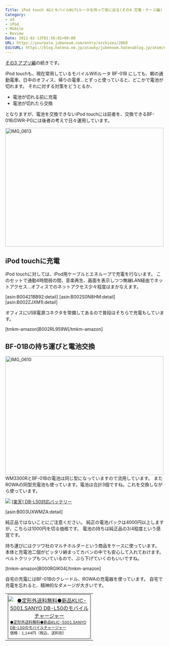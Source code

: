 ```yaml
---
Title: iPod touch 4GとモバイルWifiルータを持って街に出る(その4 充電・ケース編)
Category:
- ad
- iPod
- Mobile
- Review
Date: 2011-02-13T01:56:01+09:00
URL: https://yourpalm.jubenoum.com/entry/archives/2060
EditURL: https://blog.hatena.ne.jp/atauky/jubenoum.hatenablog.jp/atom/entry/6653458415120887493
---
```


<a href="http://yourpalm.jubenoum.com/2010/12/ipod-touch-4g%e3%81%a8%e3%83%a2%e3%83%90%e3%82%a4%e3%83%abwifi%e3%83%ab%e3%83%bc%e3%82%bf%e3%82%92%e6%8c%81%e3%81%a3%e3%81%a6%e8%a1%97%e3%81%ab%e5%87%ba%e3%82%8b%e3%81%9d%e3%81%ae3-%e3%82%a2%e3%83%97/" title="iPod touch 4GとモバイルWifiルータを持って街に出る(その3 アプリ編) | 君のてのひらから">その3 アプリ編</a>の続きです。

iPod touchも、現在常用しているモバイルWifiルータ BF-01B にしても、朝の通勤電車、日中のオフィス、帰りの電車…とずっと使っていると、どこかで電池が切れます。
それに対する対策をどうとるか、
<ul>
        <li>電池が切れる前に充電</li>
        <li>電池が切れたら交換</li>
</ul>
となりますが、電池を交換できないiPod touchには前者を、交換できるBF-01B/DWR-PGには後者の考えで日々運用しています。

<!-- [flickr id="5438494751" thumbnail="medium"] -->
<a class='flickr2tag-img' href='http://www.flickr.com/photo.gne?id=5438494751' title='IMG_0613'><img width='500px' height='375px' src='http://farm5.static.flickr.com/4082/5438494751_1941dcdd49.jpg' alt='IMG_0613'></a>

<!--more-->


<h2>iPod touchに充電</h2>

iPod touchに対しては、iPod用ケーブルとエネループで充電を行ないます。
このセットで通勤4時間弱の間、音楽再生、画面を表示しつつ無線LAN経由でネットアクセス…オフィスでのネットアクセス少々程度はまかなえます。

[asin:B00421BB92:detail]
[asin:B002S0N8HM:detail]
[asin:B002ZJXM1I:detail]

オフィスにUSB電源コネクタを常備してあるので普段はそちらで充電もしています。

[tmkm-amazon]B002RL959W[/tmkm-amazon]


<h2>BF-01Bの持ち運びと電池交換</h2>

<!-- [flickr id="5438429815" thumbnail="medium"] -->
<a class='flickr2tag-img' href="http://www.flickr.com/photos/atauky/5438429815/" title="IMG_0610 by jubenoum, on Flickr"><img src="http://farm6.static.flickr.com/5018/5438429815_7e5de12d97.jpg" width="500" height="375" alt="IMG_0610"></a>
WM3300RとBF-01Bの電池は同じ型になっていますので流用しています。
またROWAの同型充電池も使っています。電池は合計3個ですね。これを交換しながら使っています。

<a href="http://hb.afl.rakuten.co.jp/hgc/0bfd70d5.7f8bf536.0bfd70d6.6c5c7f67/?pc=http%3a%2f%2fitem.rakuten.co.jp%2frowajapan%2f10001552%2f&m=http%3a%2f%2fm.rakuten.co.jp%2frowajapan%2fi%2f10001552%2f" target="_blank"><img src="http://hbb.afl.rakuten.co.jp/hgb/?pc=http%3a%2f%2fthumbnail.image.rakuten.co.jp%2f%400_mall%2frowajapan%2fcabinet%2fimg55628398.gif%3f_ex%3d80x80&m=http%3a%2f%2fthumbnail.image.rakuten.co.jp%2f%400_mall%2frowajapan%2fcabinet%2fimg55628398.gif%3f_ex%3d64x64" border="0"></a>
<a href="http://pt.afl.rakuten.co.jp/c/0867c011.216c3a06/?url=http%3a%2f%2fitem.rakuten.co.jp%2frowajapan%2f10001552%2f" target="_blank">[楽天] DB-L50対応バッテリー</a>

[asin:B003UXWMZA:detail]

純正品ではないことにご注意ください。
純正の電池パックは4000円以上しますが、こちらは1000円を切る価格です。
電池の持ちは純正品の3/4程度という感覚です。

持ち運びにはクツワ社のマルチホルダーという商品をケースに使っています。
本体と充電池二個がピッタリ納まってカバンの中でも安心して入れておけます。
ベルトクリップもついているので、ぶら下げていくのもいいですね。

[tmkm-amazon]B000RGIK04[/tmkm-amazon]

自宅の充電にはBF-01Bのクレードル、ROWAの充電器を使っています。
自宅で充電を忘れると、精神的なダメージが大きいです。

<table border="0" cellpadding="0" cellspacing="0"><tr><td valign="top"><div style="border:1px solid;margin:0px;padding:6px 0px;width:260px;text-align:center;float:left"><a href="http://hb.afl.rakuten.co.jp/hgc/0bfd70d5.7f8bf536.0bfd70d6.6c5c7f67/?pc=http%3a%2f%2fitem.rakuten.co.jp%2frowajapan%2f10000430%2f%3fscid%3daf_ich_link_tbl&m=http%3a%2f%2fm.rakuten.co.jp%2frowajapan%2fi%2f10000430%2f" target="_blank"><img src="http://hbb.afl.rakuten.co.jp/hgb/?pc=http%3a%2f%2fthumbnail.image.rakuten.co.jp%2f%400_mall%2frowajapan%2fcabinet%2fimg56716728.gif%3f_ex%3d240x240&m=http%3a%2f%2fthumbnail.image.rakuten.co.jp%2f%400_mall%2frowajapan%2fcabinet%2fimg56716728.gif%3f_ex%3d80x80" alt="●定形外送料無料●新品KLIC-5001.SANYO DB-L50のモバイルチャージャー" border="0" style="margin:0px;padding:0px"></a><p style="font-size:12px;line-height:1.4em;text-align:left;margin:0px;padding:2px 6px"><a href="http://hb.afl.rakuten.co.jp/hgc/0bfd70d5.7f8bf536.0bfd70d6.6c5c7f67/?pc=http%3a%2f%2fitem.rakuten.co.jp%2frowajapan%2f10000430%2f%3fscid%3daf_ich_link_tbl&m=http%3a%2f%2fm.rakuten.co.jp%2frowajapan%2fi%2f10000430%2f" target="_blank">●定形外送料無料●新品KLIC-5001.SANYO DB-L50のモバイルチャージャー</a><br><span style="">価格：1,144円（税込、送料別）</span><br></p></div></td></tr></table>
